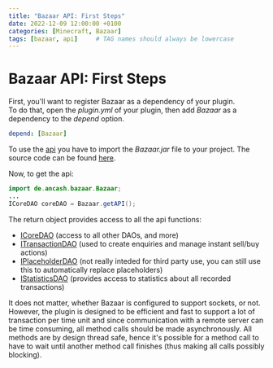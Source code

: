 ```yaml
---
title: "Bazaar API: First Steps"
date: 2022-12-09 12:00:00 +0100
categories: [Minecraft, Bazaar]
tags: [bazaar, api]     # TAG names should always be lowercase
---
```


# Bazaar API: First Steps

First, you'll want to register Bazaar as a dependency of your plugin.  
To do that, open the *plugin.yml* of your plugin, then add *Bazaar* as a dependency to the *depend* option.
```yaml
depend: [Bazaar]
```
To use the [api](/doc/bazaar/index.html) you have to import the *Bazaar.jar* file to your project.
The source code can be found [here](https://github.com/Ancash/BazaarAPI).

Now, to get the api:
```java
import de.ancash.bazaar.Bazaar;
...
ICoreDAO coreDAO = Bazaar.getAPI();
```

The return object provides access to all the api functions:
* [ICoreDAO]({{site.baseurl}}/posts/bazaar-icoredao) (access to all other DAOs, and more)
* [ITransactionDAO]({{site.baseurl}}/posts/bazaar-itransactiondao) (used to create enquiries and manage instant sell/buy actions)
* [IPlaceholderDAO]({{site.baseurl}}/posts/bazaar-iplaceholderdao) (not really inteded for third party use, you can still use this to automatically replace placeholders)
* [IStatisticsDAO]({{site.baseurl}}/posts/bazaar-istatisticsdao) (provides access to statistics about all recorded transactions)
  
It does not matter, whether Bazaar is configured to support sockets, or not. However, the plugin is designed to be efficient and fast to support a lot of transaction per time unit and since communication with a remote server can be time consuming, all method calls should be made asynchronously. All methods are by design thread safe, hence it's possible for a method call to have to wait until another method call finishes (thus making all calls possibly blocking).